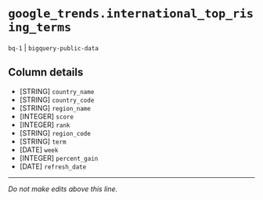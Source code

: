 # `google_trends.international_top_rising_terms`
`bq-1` | `bigquery-public-data`

## Column details
* [STRING]    `country_name`
* [STRING]    `country_code`
* [STRING]    `region_name`
* [INTEGER]   `score`
* [INTEGER]   `rank`
* [STRING]    `region_code`
* [STRING]    `term`
* [DATE]      `week`
* [INTEGER]   `percent_gain`
* [DATE]      `refresh_date`

-------------------------------------------------------------------------------
*Do not make edits above this line.*
